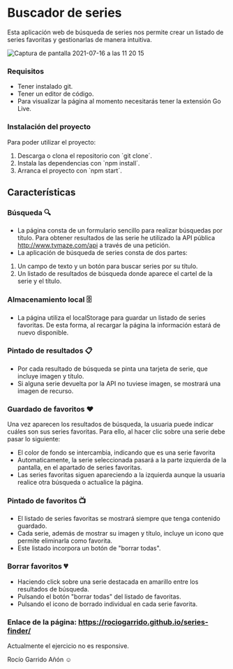 
# Buscador de series

Esta aplicación web de búsqueda de series nos permite crear un listado de series favoritas y gestionarlas de manera intuitiva. 

![Captura de pantalla 2021-07-16 a las 11 20 15](https://user-images.githubusercontent.com/77678575/125924868-a9983fec-7e97-4e15-8a5e-954555035d9b.png)

### Requisitos

- Tener instalado git.
- Tener un editor de código.
- Para visualizar la página al momento necesitarás tener la extensión Go Live.

### Instalación del proyecto

Para poder utilizar el proyecto:

1. Descarga o clona el repositorio con `git clone´.
2. Instala las dependencias con `npm install´.
3. Arranca el proyecto con `npm start´.

## Características

### Búsqueda 🔍

- La página consta de un formulario sencillo para realizar búsquedas por título. Para obtener resultados de las serie he utilizado la API pública http://www.tvmaze.com/api a través de una petición.
- La aplicación de búsqueda de series consta de dos partes:
1. Un campo de texto y un botón para buscar series por su título.
2. Un listado de resultados de búsqueda donde aparece el cartel de la serie y el título.
  
### Almacenamiento local 🗄️

- La página utiliza el localStorage para guardar un listado de series favoritas. De esta forma, al recargar la página la información estará de nuevo disponible.
  
### Pintado de resultados 📋

- Por cada resultado de búsqueda se pinta una tarjeta de serie, que incluye imagen y título.
- Si alguna serie devuelta por la API no tuviese imagen, se mostrará una imagen de recurso.

### Guardado de favoritos ❤️

Una vez aparecen los resultados de búsqueda, la usuaria puede indicar cuáles son sus series favoritas. Para ello, al hacer clic sobre una serie debe pasar lo siguiente:

- El color de fondo se intercambia, indicando que es una serie favorita
- Automaticamente, la serie seleccionada pasará a la parte izquierda de la pantalla, en el apartado de series favoritas.
- Las series favoritas siguen apareciendo a la izquierda aunque la usuaria realice otra búsqueda o actualice la página.
  
### Pintado de favoritos 📺

- El listado de series favoritas se mostrará siempre que tenga contenido guardado.
- Cada serie, además de mostrar su imagen y título, incluye un icono que permite eliminarla como favorita.
- Este listado incorpora un botón de "borrar todas".

### Borrar favoritos 💔

- Haciendo click sobre una serie destacada en amarillo entre los resultados de búsqueda. 
- Pulsando el botón "borrar todas" del listado de favoritas.
- Pulsando el icono de borrado individual en cada serie favorita.


### Enlace de la página: https://rociogarrido.github.io/series-finder/

Actualmente el ejercicio no es responsive.

Rocío Garrido Añón ☺
